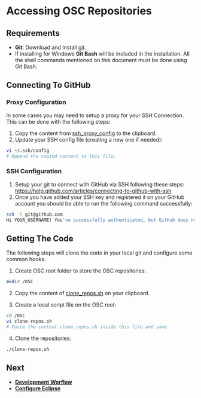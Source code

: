 # Accessing OSC Repositories

## Requirements

- **Git**: Download and Install [git](https://git-scm.com/download/).  
- If installing for Windows **Git Bash** will be included in the installation. All the shell commands mentioned on this document must be done using Git Bash.

## Connecting To GitHub
### Proxy Configuration
In some cases you may need to setup a proxy for your SSH Connection. This can be done with the following steps:

1. Copy the content from [ssh_proxy_config](intel_only/ssh_proxy_config) to the clipboard.
2. Update your SSH config file (creating a new one if needed):
``` sh
vi ~/.ssh/config
# Append the copied content to this file.
```

### SSH Configuration

1. Setup your git to connect with GitHub via SSH following these steps: https://help.github.com/articles/connecting-to-github-with-ssh
2. Once you have added your SSH key and registered it on your GitHub account you should be able to run the following command successfully:
```sh
ssh -T git@github.com
Hi YOUR_USERNAME! You've successfully authenticated, but GitHub does not provide shell access
```

## Getting The Code

The following steps will clone the code in your local git and configure some common hooks.

1. Create OSC root folder to store the OSC repositories:

```sh
mkdir /OSC
```

2. Copy the content of [clone_repos.sh](./scripts/clone-repos.sh) on your clipboard.

3. Create a local script file on the OSC root:
```sh
cd /OSC
vi clone-repos.sh
# Paste the content clone_repos.sh inside this file and save
```

4. Clone the repositories:
```sh
./clone-repos.sh
```

## Next

- **[Development Worflow](dev_flow.md)**
- **[Configure Eclipse](eclipse.md)**



